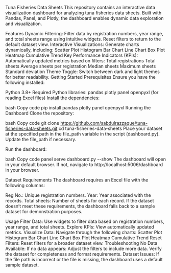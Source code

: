 Tuna Fisheries Data Sheets
This repository contains an interactive data visualization dashboard for analyzing tuna fisheries data sheets. Built with Pandas, Panel, and Plotly, the dashboard enables dynamic data exploration and visualization.

Features
Dynamic Filtering:
Filter data by registration numbers, year range, and total sheets range using intuitive widgets.
Reset filters to return to the default dataset view.
Interactive Visualizations:
Generate charts dynamically, including:
Scatter Plot
Histogram
Bar Chart
Line Chart
Box Plot
Heatmap
Cumulative Trend
Key Performance Indicators (KPIs):
Automatically updated metrics based on filters:
Total registrations
Total sheets
Average sheets per registration
Median sheets
Maximum sheets
Standard deviation
Theme Toggle:
Switch between dark and light themes for better readability.
Getting Started
Prerequisites
Ensure you have the following installed:

Python 3.8+
Required Python libraries:
pandas
plotly
panel
openpyxl (for reading Excel files)
Install the dependencies:

bash
Copy code
pip install pandas plotly panel openpyxl
Running the Dashboard
Clone the repository:

bash
Copy code
git clone https://github.com/sabdulrazzaque/tuna-fisheries-data-sheets.git
cd tuna-fisheries-data-sheets
Place your dataset at the specified path in the file_path variable in the script (dashboard.py). Update the file_path if necessary.

Run the dashboard:

bash
Copy code
panel serve dashboard.py --show
The dashboard will open in your default browser. If not, navigate to http://localhost:5006/dashboard in your browser.

Dataset Requirements
The dashboard requires an Excel file with the following columns:

Reg No.: Unique registration numbers.
Year: Year associated with the records.
Total sheets: Number of sheets for each record.
If the dataset doesn’t meet these requirements, the dashboard falls back to a sample dataset for demonstration purposes.

Usage
Filter Data: Use widgets to filter data based on registration numbers, year range, and total sheets.
Explore KPIs: View automatically updated metrics.
Visualize Data: Navigate through the following charts:
Scatter Plot
Histogram
Bar Chart
Line Chart
Box Plot
Heatmap
Cumulative Trend
Reset Filters: Reset filters for a broader dataset view.
Troubleshooting
No Data Available: If no data appears:
Adjust the filters to include more data.
Verify the dataset for completeness and format requirements.
Dataset Issues: If the file path is incorrect or the file is missing, the dashboard uses a default sample dataset.
